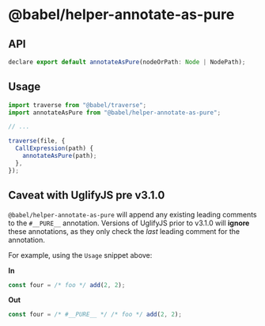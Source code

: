 # @babel/helper-annotate-as-pure

## API

```js
declare export default annotateAsPure(nodeOrPath: Node | NodePath);
```

## Usage

```js
import traverse from "@babel/traverse";
import annotateAsPure from "@babel/helper-annotate-as-pure";

// ...

traverse(file, {
  CallExpression(path) {
    annotateAsPure(path);
  },
});
```

## Caveat with UglifyJS pre v3.1.0

`@babel/helper-annotate-as-pure` will append any existing leading comments to the `#__PURE__` annotation. Versions of UglifyJS prior to v3.1.0 will **ignore** these annotations, as they only check the _last_ leading comment for the annotation.

For example, using the `Usage` snippet above:

**In**

```js
const four = /* foo */ add(2, 2);
```

**Out**

```js
const four = /* #__PURE__ */ /* foo */ add(2, 2);
```
